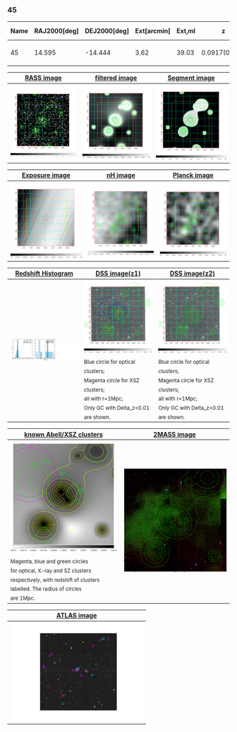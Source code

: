 <div STYLE="page-break-after: always;"></div>

### 45

|Name|RAJ2000[deg]|DEJ2000[deg] |Ext[arcmin]| Ext,ml | z | z_src| C|GC(XSZ,Delta_z<0.01)| GC(OPT,Delta_z<0.01)|GC| R_sig[arcmin] | R500[arcmin] | R500[Mpc]| CRsig[c/s] | CR500[c/s] |L500[1E44 erg/s]|F500[1E-12 erg/s/cm^2]| M500[1E14 Msun]|Tx[keV]|Cnt_sig|Beta|Rc[arcmin]|Comment|Alias|
|---|---|---|---|---|---|------|---|--------|---------|----------|---|---|---|---|---|---|---|---|---|---|---|---|---|---|
|45| 14.595| -14.444| 3.62| 39.03| 0.0917(0.008)| z1, z_xsz| B| MCXC| A, W| A, MCXC, N, W| 9.288| 7.555| 0.774| 0.122(0.030)| 0.119(0.029)| 0.481(0.071)| 2.281(0.337)| 1.44(0.11)| 2.76(0.13)| 60.4| 0.921(-0.100+0.057)| 6.330(-0.802+0.660)| -| k448|

|[RASS image](../image/45/45_img.pdf)|[filtered image](../image/45/45_fil.pdf)|[Segment image](../image/45/45_seg.pdf)|
|-------------------|--------------------|-------------------|
| <img src="../image/45/45_img.png" width="300">  | <img src="../image/45/45_fil.png" width="300">   | <img src="../image/45/45_seg.png" width="300">  |

|[Exposure image](../image/45/45_mex.pdf)| [nH image](../image/45/45_nh.pdf)| [Planck image](../image/45/45_p.pdf)|
|-------------------|--------------------|-------------------|
|<img src="../image/45/45_mex.png" width="300">   | <img src="../image/45/45_nh.png" width="300">    | <img src="../image/45/45_p.png" width="300"> |

|[Redshift Histogram](../image/45/45_zg.pdf) | [DSS image(z1)](../image/45/45_dss_z1.pdf)      |  [DSS image(z2)](../image/45/45_dss_z2.pdf)    |
|-------------------|--------------------|-------------------|
|<img src="../image/45/45_zg.png" width="300"> |<img src="../image/45/45_dss_z1.png" width="300"> <sub><br>Blue circle for optical clusters; <br>Magenta circle for XSZ clusters; <br>all with r=1Mpc; <br>Only GC with Delta_z<0.01 are shown. </sub>| <img src="../image/45/45_dss_z2.png" width="300"><sub><br>Blue circle for optical clusters; <br>Magenta circle for XSZ clusters; <br>all with r=1Mpc; <br>Only GC with Delta_z<0.01 are shown. </sub> |

|[known Abell/XSZ clusters](../image/45/45_gc.pdf) | [2MASS image](../image/45/45_2mass.pdf)      |
|-------------------|-------------------|
|<img src=../image/45/45_gc.png width="300"> <br><sub>Magenta, blue and green circles <br>for optical, X-ray and SZ clusters <br>respectively, with redshift of clusters <br>labelled. The radius of circles <br>are 1Mpc.</sub>|<img src="../image/45/45_2mass.png" width="300">  |

|[ATLAS image](../image/45/45_s.pdf)        |
|-------------------|
| <img src="../image/45/45_s.pdf" width="300">  |

